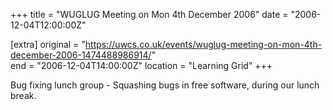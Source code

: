 +++
title = "WUGLUG Meeting on Mon 4th December 2006"
date = "2006-12-04T12:00:00Z"

[extra]
original = "https://uwcs.co.uk/events/wuglug-meeting-on-mon-4th-december-2006-1474488986914/"    
end = "2006-12-04T14:00:00Z"
location = "Learning Grid"
+++

Bug fixing lunch group - Squashing bugs in free software, during our lunch break.

